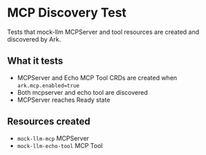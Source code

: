 # MCP Discovery Test

Tests that mock-llm MCPServer and tool resources are created and discovered by Ark.

## What it tests

- MCPServer and Echo MCP Tool CRDs are created when `ark.mcp.enabled=true`
- Both mcpserver and echo tool are discovered
- MCPServer reaches Ready state

## Resources created

- `mock-llm-mcp` MCPServer
- `mock-llm-echo-tool` MCP Tool
